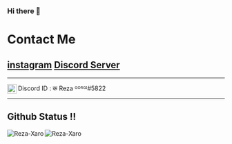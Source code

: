 ### Hi there 👋






<!--
**ansonfoong/ansonfoong** is a ✨ _special_ ✨ repository because its `README.md` (this file) appears on your GitHub profile.

Here are some ideas to get you started:

- 🔭 I’m currently working on ...
- 🌱 I’m currently learning ...
- 👯 I’m looking to collaborate on ...
- 🤔 I’m looking for help with ...
- 💬 Ask me about ...
- 📫 How to reach me: ...
- 😄 Pronouns: ...
- ⚡ Fun fact: ...
-->

<div>
  <h1>Contact Me</h1>
  <h2>
    <a href="https://www.instagram.com/reza_gorgi4/">instagram</a>
        <a href="https://discord.gg/4y5jAEpF6Y">Discord Server</a>
   </h2>
</div>

---


<img align="left" alt="codeSTACKr | Instagram" width="22px" src="https://media.discordapp.net/attachments/832678285808500738/832678621143367761/91_Discord_logo_logos-512.webp?width=461&height=461" /> Discord ID : क Reza ᴳᴼᴿᴳᴵ#5822


---
## Github Status !!
<p><img align="left" src="https://github-readme-stats.vercel.app/api/top-langs?username=Reza-Xaro&show_icons=true&locale=en&layout=compact" alt="Reza-Xaro" /></p>
<p><img align="left" src="https://github-readme-stats.vercel.app/api?username=Reza-Xaro&show_icons=true&locale=en" alt="Reza-Xaro" /></p>





